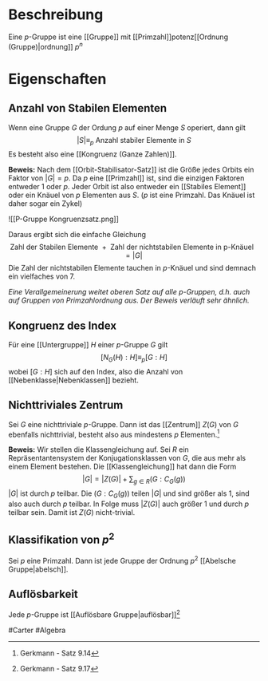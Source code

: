 # Beschreibung
Eine $p$-Gruppe ist eine [[Gruppe]] mit [[Primzahl]]potenz[[Ordnung (Gruppe)|ordnung]] $p^n$


# Eigenschaften
## Anzahl von Stabilen Elementen
Wenn eine Gruppe $G$ der Ordung $p$ auf einer Menge $S$ operiert, dann gilt
$$|S| \equiv_p \text{ Anzahl stabiler Elemente in } S$$
Es besteht also eine [[Kongruenz (Ganze Zahlen)]].

**Beweis:** Nach dem [[Orbit-Stabilisator-Satz]] ist die Größe jedes Orbits ein Faktor von $|G| = p$. Da $p$ eine [[Primzahl]] ist, sind die einzigen Faktoren entweder $1$ oder $p$.
Jeder Orbit ist also entweder ein [[Stabiles Element]] oder ein Knäuel von $p$ Elementen aus $S$. ($p$ ist eine Primzahl. Das Knäuel ist daher sogar ein Zykel)

![[P-Gruppe Kongruenzsatz.png]]

Daraus ergibt sich die einfache Gleichung
$$\text{Zahl der Stabilen Elemente } + \text{ Zahl der nichtstabilen Elemente in p-Knäuel } = |G|$$
Die Zahl der nichtstabilen Elemente tauchen in $p$-Knäuel und sind demnach ein vielfaches von 7.

*Eine Verallgemeinerung weitet oberen Satz auf alle p-Gruppen, d.h. auch auf Gruppen von Primzahlordnung aus. Der Beweis verläuft sehr ähnlich.*

## Kongruenz des Index
Für eine [[Untergruppe]] $H$ einer $p$-Gruppe $G$ gilt
$$[N_G(H) : H] \equiv_p [G:H]$$
wobei $[G:H]$ sich auf den Index, also die Anzahl von [[Nebenklasse|Nebenklassen]] bezieht. 

## Nichttriviales Zentrum
Sei $G$ eine nichttriviale $p$-Gruppe. Dann ist das [[Zentrum]] $Z(G)$ von $G$ ebenfalls nichttrivial, besteht also aus mindestens $p$ Elementen.[^1]

**Beweis:**
Wir stellen die Klassengleichung auf. Sei $R$ ein Repräsentantensystem der Konjugationsklassen von $G$, die aus mehr als einem Element bestehen. Die [[Klassengleichung]] hat dann die Form
$$|G| = |Z(G)|+ \sum_{g \in R}(G:C_G(g))$$
$|G|$ ist durch $p$ teilbar. Die $(G:C_G(g))$ teilen $|G|$ und sind größer als $1$, sind also auch durch $p$ teilbar. In Folge muss $|Z(G)|$ auch größer $1$ und durch $p$ teilbar sein.
Damit ist $Z(G)$ nicht-trivial.



## Klassifikation von $p^2$
Sei $p$ eine Primzahl. Dann ist jede Gruppe der Ordnung $p^2$ [[Abelsche Gruppe|abelsch]]. 

## Auflösbarkeit
Jede $p$-Gruppe ist [[Auflösbare Gruppe|auflösbar]][^2]

#Carter #Algebra 

[^1]: Gerkmann - Satz 9.14
[^2]: Gerkmann - Satz 9.17